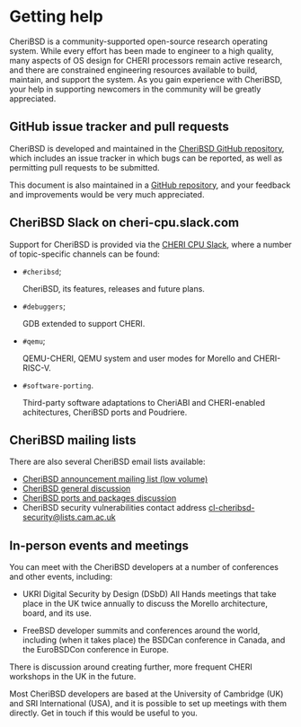# Getting help

CheriBSD is a community-supported open-source research operating system.
While every effort has been made to engineer to a high quality, many aspects
of OS design for CHERI processors remain active research, and there are
constrained engineering resources available to build, maintain, and support
the system.
As you gain experience with CheriBSD, your help in supporting newcomers in the
community will be greatly appreciated.

## GitHub issue tracker and pull requests

CheriBSD is developed and maintained in the [CheriBSD GitHub
repository](https://github.com/CTSRD-CHERI/cheribsd), which includes an issue
tracker in which bugs can be reported, as well as permitting pull requests to
be submitted.

This document is also maintained in a [GitHub
repository](https://github.com/CTSRD-CHERI/cheribsd-getting-started), and your
feedback and improvements would be very much appreciated.

## CheriBSD Slack on cheri-cpu.slack.com

Support for CheriBSD is provided via the [CHERI CPU
Slack](https://www.cl.cam.ac.uk/research/security/ctsrd/cheri/cheri-slack.html),
where a number of topic-specific channels can be found:
* `#cheribsd`;

  CheriBSD, its features, releases and future plans.

* `#debuggers`;

  GDB extended to support CHERI.

* `#qemu`;

  QEMU-CHERI, QEMU system and user modes for Morello and CHERI-RISC-V.

* `#software-porting`.

  Third-party software adaptations to CheriABI and CHERI-enabled achitectures,
  CheriBSD ports and Poudriere.

## CheriBSD mailing lists

There are also several CheriBSD email lists available:

- [CheriBSD announcement mailing list (low volume)](https://lists.cam.ac.uk/sympa/info/cl-cheribsd-announce)
- [CheriBSD general discussion](https://lists.cam.ac.uk/sympa/info/cl-cheribsd-discuss)
- [CheriBSD ports and packages discussion](https://lists.cam.ac.uk/sympa/info/cl-cheribsd-ports)
- CheriBSD security vulnerabilities contact address [cl-cheribsd-security@lists.cam.ac.uk](mailto:cl-cheribsd-security@lists.cam.ac.uk) 

## In-person events and meetings

You can meet with the CheriBSD developers at a number of conferences and other
events, including:

- UKRI Digital Security by Design (DSbD) All Hands meetings that take place in
  the UK twice annually to discuss the Morello architecture, board, and its
  use.

- FreeBSD developer summits and conferences around the world, including (when
  it takes place) the BSDCan conference in Canada, and the EuroBSDCon
  conference in Europe.

There is discussion around creating further, more frequent CHERI workshops in
the UK in the future.

Most CheriBSD developers are based at the University of Cambridge (UK) and SRI
International (USA), and it is possible to set up meetings with them directly.
Get in touch if this would be useful to you.
